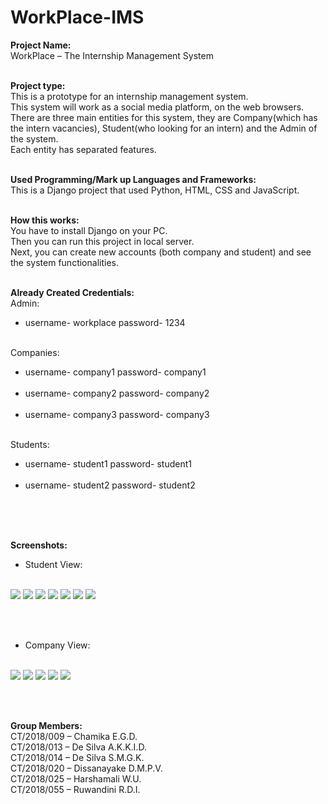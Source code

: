 # WorkPlace-IMS

<b> Project Name: </b> <br/>
WorkPlace – The Internship Management System <br/> <br/>

<b> Project type: </b>  <br/>
This is a prototype for an internship management system.  <br/> 
This system will work as a social media platform, on the web browsers.  <br/> 
There are three main entities for this system, they are Company(which has the intern vacancies), Student(who looking for an intern) and the Admin of the system. <br/>
Each entity has separated features.  <br/> <br/>

<b> Used Programming/Mark up Languages and Frameworks: </b>  <br/>
This is a Django project that used Python, HTML, CSS and JavaScript. <br/> <br/>

<b> How this works: </b> <br/>
You have to install Django on your PC.  <br/> 
Then you can run this project in local server. <br/>
Next, you can create new accounts (both company and student) and see the system functionalities. <br/> <br/>

<b> Already Created Credentials: </b> <br/>
Admin: <br/>
<ul> <li> username- workplace password- 1234 </li> </ul> <br/>
Companies:<br/>
<ul><li>username- company1 password- company1 </li><br/>
<li>username- company2 password- company2  </li><br/>
<li>username- company3 password- company3 </li></ul><br/>
Students:<br/>
<ul><li>username- student1 password- student1 </li><br/>
<li>username- student2 password- student2 </li></ul><br/> <br/><br/>

<b> Screenshots: </b><br/>
<ul><li>Student View: </li></ul> <br/>

<img src = "https://github.com/DilukChamika/WorkPlace-IMS/assets/103917677/c6848907-d7ea-4b3b-abcb-7c9f41801cff">
<img src = "https://github.com/DilukChamika/WorkPlace-IMS/assets/103917677/e21cb7cc-b631-4856-9fff-4b043658ae39">
<img src = "https://github.com/DilukChamika/WorkPlace-IMS/assets/103917677/3cd98b8a-ea65-4393-a1a7-5e52f549e2cf">
<img src = "https://github.com/DilukChamika/WorkPlace-IMS/assets/103917677/432412be-1570-49fd-9178-7f3557d93c25">
<img src = "https://github.com/DilukChamika/WorkPlace-IMS/assets/103917677/5518cead-d739-4b4a-8730-5a80531bc79c">
<img src = "https://github.com/DilukChamika/WorkPlace-IMS/assets/103917677/28bd66e0-64ad-4777-a3b6-81242ba5caff">
<img src = "https://github.com/DilukChamika/WorkPlace-IMS/assets/103917677/e4753054-d231-4ddc-9c82-9a26e474f4cc">

<br/><br/>
<ul><li>Company View: </li></ul> <br/>
<img src = "https://github.com/DilukChamika/WorkPlace-IMS/assets/103917677/6b6d1809-46cc-4c59-a8f9-739a4ec73cef">
<img src = "https://github.com/DilukChamika/WorkPlace-IMS/assets/103917677/cadd9a28-5926-4f44-8346-434c16176399">
<img src = "https://github.com/DilukChamika/WorkPlace-IMS/assets/103917677/a7b138ed-b7fe-474c-bb18-8aac6d825c86">
<img src = "https://github.com/DilukChamika/WorkPlace-IMS/assets/103917677/8b3669c1-a8c6-4470-9d7f-6353b3586f98">
<img src = "https://github.com/DilukChamika/WorkPlace-IMS/assets/103917677/8dfbf292-0420-4308-8a06-5c9f80c3e7c9">

<br/><br/>

<b> Group Members: </b> <br/>
CT/2018/009 – Chamika E.G.D. <br/>
CT/2018/013 – De Silva A.K.K.I.D. <br/>
CT/2018/014 – De Silva S.M.G.K. <br/>
CT/2018/020 – Dissanayake D.M.P.V. <br/>
CT/2018/025 – Harshamali W.U. <br/>
CT/2018/055 – Ruwandini R.D.I. <br/>
